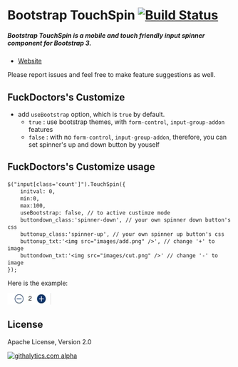 # Bootstrap TouchSpin [![Build Status](https://secure.travis-ci.org/istvan-ujjmeszaros/bootstrap-touchspin.png?branch=master)](https://travis-ci.org/istvan-ujjmeszaros/bootstrap-touchspin)

##### Bootstrap TouchSpin is a mobile and touch friendly input spinner component for Bootstrap 3.

- [Website](http://www.virtuosoft.eu/code/bootstrap-touchspin/)

Please report issues and feel free to make feature suggestions as well.

## FuckDoctors's Customize
- add `useBootstrap` option, which is `true` by default.
  - `true` : use bootstrap themes, with `form-control`, `input-group-addon` features
  - `false` : with no `form-control`, `input-group-addon`, therefore, you can set spinner's up and down button by youself

## FuckDoctors's Customize usage
```
$("input[class='count']").TouchSpin({
	initval: 0,
	min:0,
	max:100,
	useBootstrap: false, // to active custimze mode
	buttondown_class:'spinner-down', // your own spinner down button's css
	buttonup_class:'spinner-up', // your own spinner up button's css
	buttonup_txt:'<img src="images/add.png" />', // change '+' to image
	buttondown_txt:'<img src="images/cut.png" />' // change '-' to image
});
```
Here is the example:

![image](./demo/customize/example.png)

## License

Apache License, Version 2.0

[![githalytics.com alpha](https://cruel-carlota.pagodabox.com/73ffb6b38e5099909d7b13c577d7e5c8 "githalytics.com")](http://githalytics.com/istvan-ujjmeszaros/bootstrap-touchspin)
